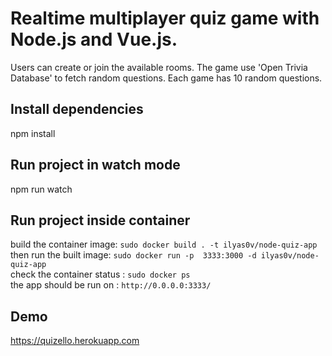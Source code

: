 # Realtime multiplayer quiz game with Node.js and Vue.js.
Users can create or join the available rooms. The game use 'Open Trivia Database' to fetch random questions. Each game has 10 random questions.

## Install dependencies
npm install

## Run project in watch mode
npm run watch

## Run project inside container
build the container image:  `sudo docker build . -t ilyas0v/node-quiz-app` \
then run the built image: `sudo docker run -p  3333:3000 -d ilyas0v/node-quiz-app` \
check the container status : `sudo docker ps` \
the app should be run on : `http://0.0.0.0:3333/`

## Demo
https://quizello.herokuapp.com